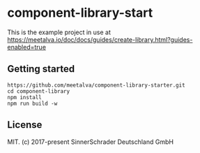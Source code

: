 # component-library-start

This is the example project in use at https://meetalva.io/doc/docs/guides/create-library.html?guides-enabled=true

## Getting started

```
https://github.com/meetalva/component-library-starter.git
cd component-library
npm install
npm run build -w
```

## License

MIT. (c) 2017-present SinnerSchrader Deutschland GmbH